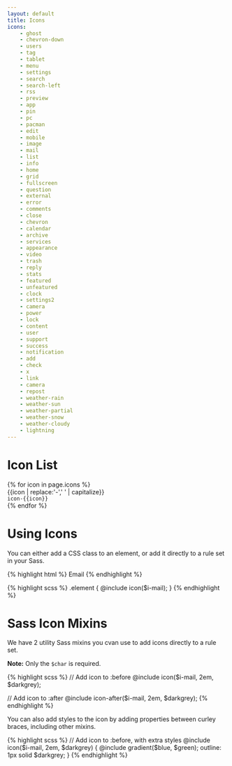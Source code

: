 ```yaml
---
layout: default
title: Icons
icons:
    - ghost
    - chevron-down
    - users
    - tag
    - tablet
    - menu
    - settings
    - search
    - search-left
    - rss
    - preview
    - app
    - pin
    - pc
    - pacman
    - edit
    - mobile
    - image
    - mail
    - list
    - info
    - home
    - grid
    - fullscreen
    - question
    - external
    - error
    - comments
    - close
    - chevron
    - calendar
    - archive
    - services
    - appearance
    - video
    - trash
    - reply
    - stats
    - featured
    - unfeatured
    - clock
    - settings2
    - camera
    - power
    - lock
    - content
    - user
    - support
    - success
    - notification
    - add
    - check
    - x
    - link
    - camera
    - repost
    - weather-rain
    - weather-sun
    - weather-partial
    - weather-snow
    - weather-cloudy
    - lightning
---
```


# Icon List

<div class="gui-icons clearfix">
    {% for icon in page.icons %}
        <div class="gui-icon clearfix">
            <span class="icon">
                <span class="icon icon-{{icon}}"></span>
            </span>
            <span class="name">{{icon | replace:'-',' ' | capitalize}}</span><br>
            <code class="var">icon-{{icon}}</code>
        </div>
    {% endfor %}
</div>

<!-- <table class="table">
    <thead>
        <tr>
            <th>Icon</th>
            <th>CSS Class</th>
            <th>Name</th>
            <th>Sass Variable</th>
        </tr>
    </thead>
    <tr>
        <td>
            <span class="icon-ghost"></span>
        </td>
        <td><code>.icon-ghost</code></td>
        <td>Ghost</td>
        <td><code>$i-ghost</code></td>
    </tr>

    {% for icon in page.icons %}
        <tr>
            <td>
                <span class="icon-{{icon}}"></span>
            </td>
            <td><code>.icon-{{icon}}</code></td>
            <td>Ghost</td>
            <td><code>$i-{{icon}}</code></td>
        </tr>
    {% endfor %}

</table> -->

# Using Icons

You can either add a CSS class to an element, or add it directly to a rule set in your Sass.

{% highlight html %}
<a class="button icon-mail">Email</a>
{% endhighlight %}

{% highlight scss %}
.element {
    @include icon($i-mail);
}
{% endhighlight %}

# Sass Icon Mixins

We have 2 utility Sass mixins you cvan use to add icons directly to a rule set.

**Note:** Only the `$char` is required.

{% highlight scss %}
// Add icon to :before
@include icon($i-mail, 2em, $darkgrey);

// Add icon to :after
@include icon-after($i-mail, 2em, $darkgrey);
{% endhighlight %}

You can also add styles to the icon by adding properties between curley braces, including other mixins.

{% highlight scss %}
// Add icon to :before, with extra styles
@include icon($i-mail, 2em, $darkgrey) {
    @include gradient($blue, $green);
    outline: 1px solid $darkgrey;
}
{% endhighlight %}
